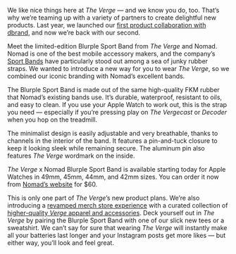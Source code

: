 We like nice things here at *The Verge —* and we know you do, too. That’s why we’re teaming up with a variety of partners to create delightful new products. Last year, we launched our [first product collaboration with dbrand](https://go.skimresources.com/?id=1025X1701640&xs=1&url=https%3A%2F%2Fdbrand.com%2Fshop%2Fspecial-edition%2Fthe-verge), and now we’re back with our second.

Meet the limited-edition Blurple Sport Band from *The Verge* and Nomad. Nomad is one of the best mobile accessory makers, and the company’s [Sport Bands](https://www.anrdoezrs.net/links/8836598/type/dlg/https://nomadgoods.com/collections/bands-rugged-sport) have particularly stood out among a sea of junky rubber straps. We wanted to introduce a new way for you to wear *The Verge*, so we combined our iconic branding with Nomad’s excellent bands.

The Blurple Sport Band is made out of the same high-quality FKM rubber that Nomad’s existing bands use. It’s durable, waterproof, resistant to oils, and easy to clean. If you use your Apple Watch to work out, this is the strap you need — especially if you’re pressing play on *The Vergecast* or *Decoder* when you hop on the treadmill.

The minimalist design is easily adjustable and very breathable, thanks to channels in the interior of the band. It features a pin-and-tuck closure to keep it looking sleek while remaining secure. The aluminum pin also features *The Verge* wordmark on the inside.

*The Verge* x Nomad Blurple Sport Band is available starting today for Apple Watches in 49mm, 45mm, 44mm, and 42mm sizes. You can order it now from [Nomad’s website](https://www.anrdoezrs.net/links/8836598/type/dlg/https://nomadgoods.com/products/sport-band-blurple) for $60.

This is only one part of *The Verge*’s new product plans. We’re also introducing a [revamped merch store experience](/e/23946688) with a curated collection of [higher-quality *Verge* apparel and accessories](https://shop.theverge.com/). Deck yourself out in *The Verge* by pairing the Blurple Sport Band with one of our slick new tees or a sweatshirt. We can’t say for sure that wearing *The Verge* will instantly make all your batteries last longer and your Instagram posts get more likes — but either way, you’ll look and feel great.
